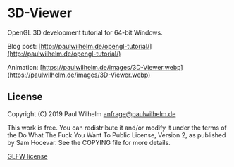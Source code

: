 3D-Viewer
=========

OpenGL 3D development tutorial for 64-bit Windows.

Blog post: [http://paulwilhelm.de/opengl-tutorial/](http://paulwilhelm.de/opengl-tutorial/)

Animation: [https://paulwilhelm.de/images/3D-Viewer.webp](https://paulwilhelm.de/images/3D-Viewer.webp)


License
-------

Copyright (C) 2019 Paul Wilhelm <anfrage@paulwilhelm.de>

This work is free. You can redistribute it and/or modify it under the
terms of the Do What The Fuck You Want To Public License, Version 2,
as published by Sam Hocevar. See the COPYING file for more details.

[GLFW license](glfw/COPYING.TXT)
